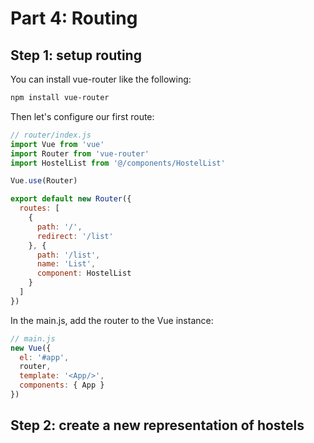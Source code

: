# Part 4: Routing

## Step 1: setup routing

You can install vue-router like the following:

  ```bash
  npm install vue-router
  ```

Then let's configure our first route:

```js
// router/index.js
import Vue from 'vue'
import Router from 'vue-router'
import HostelList from '@/components/HostelList'

Vue.use(Router)

export default new Router({
  routes: [
    {
      path: '/',
      redirect: '/list'
    }, {
      path: '/list',
      name: 'List',
      component: HostelList
    }
  ]
})
```

In the main.js, add the router to the Vue instance:

```js
// main.js
new Vue({
  el: '#app',
  router,
  template: '<App/>',
  components: { App }
})
```


## Step 2: create a new representation of hostels
